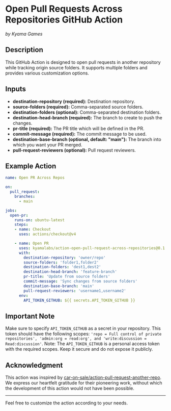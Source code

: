 # Open Pull Requests Across Repositories GitHub Action
*by Kyama Games*

## Description

This GitHub Action is designed to open pull requests in another repository while tracking origin source folders. It supports multiple folders and provides various customization options.

## Inputs

- **destination-repository (required):** Destination repository.
- **source-folders (required):** Comma-separated source folders.
- **destination-folders (optional):** Comma-separated destination folders.
- **destination-head-branch (required):** The branch to create to push the changes.
- **pr-title (required):** The PR title which will be defined in the PR.
- **commit-message (required):** The commit message to be used.
- **destination-base-branch (optional, default: "main"):** The branch into which you want your PR merged.
- **pull-request-reviewers (optional):** Pull request reviewers.

## Example Action

```yaml
name: Open PR Across Repos

on:
  pull_request:
    branches:
      - main

jobs:
  open-pr:
    runs-on: ubuntu-latest
    steps:
    - name: Checkout
      uses: actions/checkout@v4

    - name: Open PR
      uses: kyamalabs/action-open-pull-request-across-repositories@0.1.0
      with:
        destination-repository: 'owner/repo'
        source-folders: 'folder1,folder2'
        destination-folders: 'dest1,dest2'
        destination-head-branch: 'feature-branch'
        pr-title: 'Update from source folders'
        commit-message: 'Sync changes from source folders'
        destination-base-branch: 'main'
        pull-request-reviewers: 'username1,username2'
      env:
        API_TOKEN_GITHUB: ${{ secrets.API_TOKEN_GITHUB }}
```

## Important Note

Make sure to specify `API_TOKEN_GITHUB` as a secret in your repository. This token should have the following scopes: `'repo = Full control of private repositories', 'admin:org = read:org', and 'write:discussion = Read:discussion'`.
Note: The `API_TOKEN_GITHUB` is a personal access token with the required scopes. Keep it secure and do not expose it publicly.

## Acknowledgment

This action was inspired by [car-on-sale/action-pull-request-another-repo](https://github.com/car-on-sale/action-pull-request-another-repo/). We express our heartfelt gratitude for their pioneering work, without which the development of this action would not have been possible.

---
Feel free to customize the action according to your needs.
